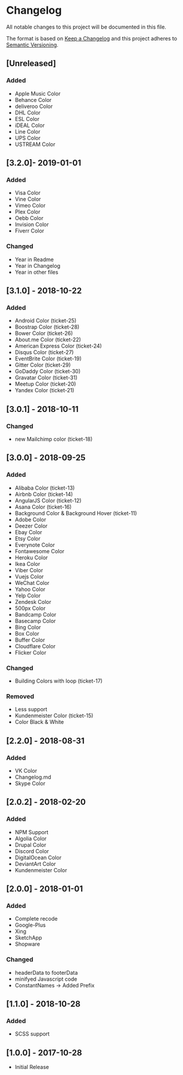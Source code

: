 # Changelog
All notable changes to this project will be documented in this file.

The format is based on [Keep a Changelog](http://keepachangelog.com/en/1.0.0/)
and this project adheres to [Semantic Versioning](http://semver.org/spec/v2.0.0.html).

## [Unreleased]
### Added
- Apple Music Color
- Behance Color
- deliveroo Color
- DHL Color
- ESL Color
- iDEAL Color
- Line Color
- UPS Color
- USTREAM Color

## [3.2.0]- 2019-01-01
### Added
- Visa Color
- Vine Color
- Vimeo Color
- Plex Color
- Oebb Color
- Invision Color
- Fiverr Color

### Changed
- Year in Readme
- Year in Changelog
- Year in other files

## [3.1.0] - 2018-10-22
### Added
- Android Color (ticket-25)
- Boostrap Color (ticket-28)
- Bower Color (ticket-26)
- About.me Color (ticket-22)
- American Express Color (ticket-24)
- Disqus Color (ticket-27)
- EventBrite Color (ticket-19)
- Gitter Color (ticket-29)
- GoDaddy Color (ticket-30)
- Gravatar Color (ticket-31)
- Meetup Color (ticket-20)
- Yandex Color (ticket-21)

## [3.0.1] - 2018-10-11
### Changed
- new Mailchimp color (ticket-18)

## [3.0.0] - 2018-09-25
### Added
- Alibaba Color (ticket-13)
- Airbnb Color (ticket-14)
- AngularJS Color (ticket-12)
- Asana Color (ticket-16)
- Background Color & Background Hover (ticket-11)
- Adobe Color
- Deezer Color
- Ebay Color
- Etsy Color
- Everynote Color
- Fontawesome Color
- Heroku Color
- Ikea Color
- Viber Color
- Vuejs Color
- WeChat Color
- Yahoo Color
- Yelp Color
- Zendesk Color
- 500px Color
- Bandcamp Color
- Basecamp Color
- Bing Color
- Box Color
- Buffer Color
- Cloudflare Color
- Flicker Color

### Changed
- Building Colors with loop (ticket-17)

### Removed
- Less support
- Kundenmeister Color (ticket-15)
- Color Black & White

## [2.2.0] - 2018-08-31
### Added
- VK Color
- Changelog.md
- Skype Color

## [2.0.2] - 2018-02-20
### Added
- NPM Support
- Algolia Color
- Drupal Color
- Discord Color
- DigitalOcean Color
- DeviantArt Color
- Kundenmeister Color

## [2.0.0] - 2018-01-01
### Added
- Complete recode
- Google-Plus
- Xing
- SketchApp
- Shopware

### Changed
- headerData to footerData   
- minifyed Javascript code
- ConstantNames -> Added Prefix

## [1.1.0] - 2018-10-28
### Added
- SCSS support

## [1.0.0] - 2017-10-28
- Initial Release